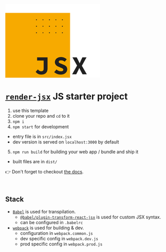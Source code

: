 <img src="/render-jsx-logo.svg" width="300"/>

# [`render-jsx`](https://loreanvictor.github.io/render-jsx/) JS starter project

1. use this template
2. clone your repo and `cd` to it
3. `npm i`
4. `npm start` for development 
  - entry file is in `src/index.jsx`
  - dev version is served on `localhost:3000` by default
5. `npm run build` for building your web app / bundle and ship it
  - built files are in `dist/`

👉 Don't forget to checkout [the docs](https://loreanvictor.github.io/render-jsx/).

<br>

## Stack

- [`Babel`](https://babeljs.io) is used for transpilation.
  - [`@babel/plugin-transform-react-jsx`](https://babeljs.io/docs/en/babel-plugin-transform-react-jsx) is used for custom JSX syntax.
  - can be configured in `.babelrc`
- [`webpack`](https://webpack.js.org) is used for building & dev.
  - configuration in `webpack.common.js`
  - dev specific config in `webpack.dev.js`
  - prod specific config in `webpack.prod.js`
